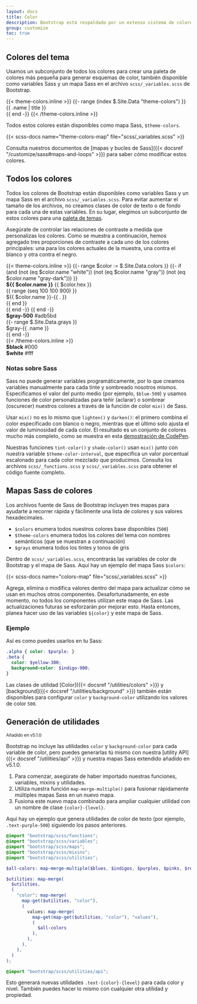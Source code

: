 ```yaml
---
layout: docs
title: Color
description: Bootstrap está respaldado por un extenso sistema de colores que tematiza nuestros estilos y componentes. Esto permite una personalización y extensión más completas para cualquier proyecto.
group: customize
toc: true
---
```


## Colores del tema

Usamos un subconjunto de todos los colores para crear una paleta de colores más pequeña para generar esquemas de color, también disponible como variables Sass y un mapa Sass en el archivo `scss/_variables.scss` de Bootstrap.

<div class="row">
  {{< theme-colors.inline >}}
  {{- range (index $.Site.Data "theme-colors") }}
    <div class="col-md-4">
      <div class="p-3 mb-3 bg-{{ .name }} {{ if .contrast_color }}text-{{ .contrast_color }}{{ else }}text-white{{ end }}">{{ .name | title }}</div>
    </div>
  {{ end -}}
  {{< /theme-colors.inline >}}
</div>

Todos estos colores están disponibles como mapa Sass, `$theme-colors`.

{{< scss-docs name="theme-colors-map" file="scss/_variables.scss" >}}

Consulta nuestros documentos de [mapas y bucles de Sass]({{< docsref "/customize/sass#maps-and-loops" >}}) para saber cómo modificar estos colores.

## Todos los colores

Todos los colores de Bootstrap están disponibles como variables Sass y un mapa Sass en el archivo `scss/_variables.scss`. Para evitar aumentar el tamaño de los archivos, no creamos clases de color de texto o de fondo para cada una de estas variables. En su lugar, elegimos un subconjunto de estos colores para una [paleta de temas](#theme-colors).

Asegúrate de controlar las relaciones de contraste a medida que personalizas los colores. Como se muestra a continuación, hemos agregado tres proporciones de contraste a cada uno de los colores principales: una para los colores actuales de la muestra, una contra el blanco y otra contra el negro.

<div class="row font-monospace">
  {{< theme-colors.inline >}}
  {{- range $color := $.Site.Data.colors }}
    {{- if (and (not (eq $color.name "white")) (not (eq $color.name "gray")) (not (eq $color.name "gray-dark"))) }}
    <div class="col-md-4 mb-3">
      <div class="p-3 mb-2 position-relative swatch-{{ $color.name }}">
        <strong class="d-block">${{ $color.name }}</strong>
        {{ $color.hex }}
      </div>
      {{ range (seq 100 100 900) }}
      <div class="p-3 bd-{{ $color.name }}-{{ . }}">${{ $color.name }}-{{ . }}</div>
      {{ end }}
    </div>
    {{ end -}}
  {{ end -}}

  <div class="col-md-4 mb-3">
    <div class="p-3 mb-2 position-relative swatch-gray-500">
      <strong class="d-block">$gray-500</strong>
      #adb5bd
    </div>
  {{- range $.Site.Data.grays }}
    <div class="p-3 bd-gray-{{ .name }}">$gray-{{ .name }}</div>
  {{ end -}}
  </div>
  {{< /theme-colors.inline >}}

  <div class="col-md-4 mb-3">
    <div class="p-3 mb-2 bd-black text-white">
      <strong class="d-block">$black</strong>
      #000
    </div>
    <div class="p-3 mb-2 bd-white border">
      <strong class="d-block">$white</strong>
      #fff
    </div>
  </div>
</div>

### Notas sobre Sass

Sass no puede generar variables programáticamente, por lo que creamos variables manualmente para cada tinte y sombreado nosotros mismos. Especificamos el valor del punto medio (por ejemplo, `$blue-500`) y usamos funciones de color personalizadas para teñir (aclarar) o sombrear (oscurecer) nuestros colores a través de la función de color `mix()` de Sass.

Usar `mix()` no es lo mismo que `lighten()` y `darken()`: el primero combina el color especificado con blanco o negro, mientras que el último solo ajusta el valor de luminosidad de cada color. El resultado es un conjunto de colores mucho más completo, como se muestra en esta [demostración de CodePen](https://codepen.io/emdeoh/pen/zYOQOPB).

Nuestras funciones `tint-color()` y `shade-color()` usan `mix()` junto con nuestra variable `$theme-color-interval`, que especifica un valor porcentual escalonado para cada color mezclado que producimos. Consulta los archivos `scss/_functions.scss` y `scss/_variables.scss` para obtener el código fuente completo.

## Mapas Sass de colores

Los archivos fuente de Sass de Bootstrap incluyen tres mapas para ayudarte a recorrer rápida y fácilmente una lista de colores y sus valores hexadecimales.

- `$colors` enumera todos nuestros colores base disponibles (`500`)
- `$theme-colors` enumera todos los colores del tema con nombres semánticos (que se muestran a continuación)
- `$grays` enumera todos los tintes y tonos de gris

Dentro de `scss/_variables.scss`, encontrarás las variables de color de Bootstrap y el mapa de Sass. Aquí hay un ejemplo del mapa Sass `$colors`:

{{< scss-docs name="colors-map" file="scss/_variables.scss" >}}

Agrega, elimina o modifica valores dentro del mapa para actualizar cómo se usan en muchos otros componentes. Desafortunadamente, en este momento, no todos los componentes utilizan este mapa de Sass. Las actualizaciones futuras se esforzarán por mejorar esto. Hasta entonces, planea hacer uso de las variables `${color}` y este mapa de Sass.

### Ejemplo

Así es como puedes usarlos en tu Sass:

```scss
.alpha { color: $purple; }
.beta {
  color: $yellow-300;
  background-color: $indigo-900;
}
```

Las clases de utilidad [Color]({{< docsref "/utilities/colors" >}}) y [background]({{< docsref "/utilities/background" >}}) también están disponibles para configurar `color` y `background-color` utilizando los valores de color `500`.

## Generación de utilidades

<small class="d-inline-flex px-2 py-1 font-monospace text-muted border rounded-3">Añadido en v5.1.0</small>

Bootstrap no incluye las utilidades `color` y `background-color` para cada variable de color, pero puedes generarlas tú mismo con nuestra [utility API]({{< docsref "/utilities/api" >}}) y nuestra mapas Sass extendido añadido en v5.1.0.

1. Para comenzar, asegúrate de haber importado nuestras funciones, variables, mixins y utilidades.
2. Utiliza nuestra función `map-merge-multiple()` para fusionar rápidamente múltiples mapas Sass en un nuevo mapa.
3. Fusiona este nuevo mapa combinado para ampliar cualquier utilidad con un nombre de clase `{color}-{level}`.

Aquí hay un ejemplo que genera utilidades de color de texto (por ejemplo, `.text-purple-500`) siguiendo los pasos anteriores.

```scss
@import "bootstrap/scss/functions";
@import "bootstrap/scss/variables";
@import "bootstrap/scss/maps";
@import "bootstrap/scss/mixins";
@import "bootstrap/scss/utilities";

$all-colors: map-merge-multiple($blues, $indigos, $purples, $pinks, $reds, $oranges, $yellows, $greens, $teals, $cyans);

$utilities: map-merge(
  $utilities,
  (
    "color": map-merge(
      map-get($utilities, "color"),
      (
        values: map-merge(
          map-get(map-get($utilities, "color"), "values"),
          (
            $all-colors
          ),
        ),
      ),
    ),
  )
);

@import "bootstrap/scss/utilities/api";
```

Esto generará nuevas utilidades `.text-{color}-{level}` para cada color y nivel. También puedes hacer lo mismo con cualquier otra utilidad y propiedad.
